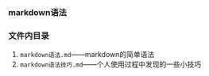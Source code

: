 ### markdown语法



### 文件内目录

1. `markdown语法.md`——markdown的简单语法
2. `markdown语法技巧.md`——个人使用过程中发现的一些小技巧